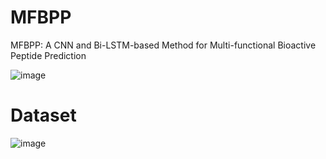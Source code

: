 # MFBPP
MFBPP: A CNN and Bi-LSTM-based Method for Multi-functional Bioactive Peptide Prediction

![image](https://github.com/Good-Ly/MFBPP/blob/main/figures/MFBPP.jpg)

# Dataset

![image](https://github.com/Good-Ly/MFBPP/blob/main/figures/dataset.jpg)
